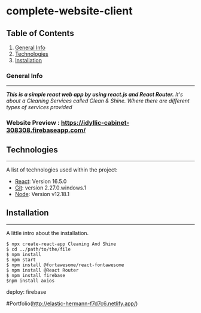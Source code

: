 # complete-website-client


## Table of Contents
1. [General Info](#general-info)
2. [Technologies](#technologies)
3. [Installation](#installation)

### General Info
***
***This is a simple react web app by using react.js and React Router.***
*It's about a Cleaning Services called Clean & Shine. Where there are different types of services provided*

   

### Website Preview : https://idyllic-cabinet-308308.firebaseapp.com/
  

## Technologies
***
A list of technologies used within the project:
* [React](https://reactjs.org/): Version 16.5.0 
* [Git](https://git-scm.com/): version 2.27.0.windows.1
* [Node](https://nodejs.org/en/): Version v12.18.1

## Installation
***
A little intro about the installation. 
```
$ npx create-react-app Cleaning And Shine
$ cd ../path/to/the/file
$ npm install
$ npm start
$ npm install @fortawesome/react-fontawesome
$ npm install @React Router
$ npm install firebase
$npm install axios
```
deploy: firebase
 

#Portfolio(http://elastic-hermann-f7d7c6.netlify.app/)
